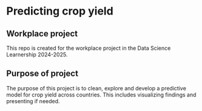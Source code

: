 # Predicting crop yield

## Workplace project
This repo is created for the workplace project in the Data Science Learnership 2024-2025.

## Purpose of project
The purpose of this project is to clean, explore and develop a predictive model for crop yield across countries.
This includes visualizing findings and presenting if needed.
